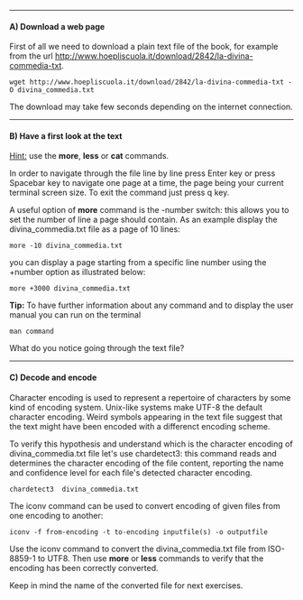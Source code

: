 
----------

#### A) Download a web page

First of all we need to download a plain text file of the book,
for example from the url http://www.hoepliscuola.it/download/2842/la-divina-commedia-txt.


```
wget http://www.hoepliscuola.it/download/2842/la-divina-commedia-txt -O divina_commedia.txt
```






The download may take few seconds depending on the internet connection.

-----------

#### B) Have a first look at the text

<u>Hint:</u> use the **more**, **less** or **cat** commands.

In order to navigate through the file line by line press Enter key or press 
Spacebar key to navigate one page at a time, the page being your current terminal screen size. 
To exit the command just press q key.

A useful option of **more** command is the -number switch: this allows you to set the number of line a page should contain. 
As an example display the divina_commedia.txt file as a page of 10 lines:

```
more -10 divina_commedia.txt
```

you can display a page starting from a specific line number using the +number option 
as illustrated below:

```
more +3000 divina_commedia.txt
```

**Tip:** To have further information about any command and to 
display the user manual    you can run on the terminal

```
man command
```




What do you notice going through the text file?

-----------

#### C) Decode and encode 



Character encoding is used to represent a repertoire of characters by some kind of encoding system.
Unix-like systems make UTF-8 the default character encoding. Weird symbols appearing in the text file suggest that 
the text might have been encoded with a differenct encoding scheme.

To verify this hypothesis and understand which is the character encoding of divina_commedia.txt file let's use 
chardetect3: this command reads and determines the character encoding of the file content, 
reporting the name and confidence level for each file's detected character encoding.  


```
chardetect3  divina_commedia.txt
```

The iconv command can be used to convert encoding of given files from one encoding to another: 


```
iconv -f from-encoding -t to-encoding inputfile(s) -o outputfile 
```

Use the iconv command to convert the divina_commedia.txt file from ISO-8859-1 to UTF8.
Then use **more** or **less** commands to verify that the encoding has been correctly converted.

Keep in mind the name of the converted file for next exercises.
